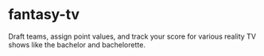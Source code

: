 # fantasy-tv
Draft teams, assign point values, and track your score for various reality TV shows like the bachelor and bachelorette.
